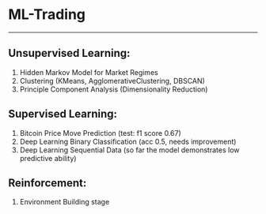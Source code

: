 # ML-Trading
-----

## Unsupervised Learning:
1) Hidden Markov Model for Market Regimes
2) Clustering (KMeans, AgglomerativeClustering, DBSCAN)
3) Principle Component Analysis (Dimensionality Reduction)

## Supervised Learning:
1) Bitcoin Price Move Prediction (test: f1 score 0.67)
2) Deep Learning Binary Classification (acc 0.5, needs improvement)
3) Deep Learning Sequential Data (so far the model demonstrates low predictive ability)

## Reinforcement:
1) Environment Building stage

